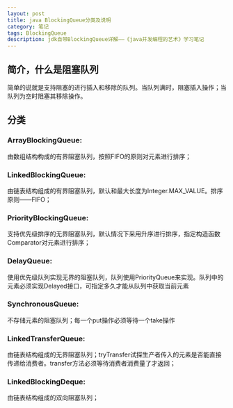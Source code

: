 ```yaml
---
layout: post
title: java BlockingQueue分类及说明
category: 笔记
tags: BlockingQueue
description: jdk自带BlockingQueue详解——《java并发编程的艺术》学习笔记
---
```

## 简介，什么是阻塞队列
简单的说就是支持阻塞的进行插入和移除的队列。当队列满时，阻塞插入操作；当队列为空时阻塞其移除操作。

## 分类    

### ArrayBlockingQueue:     
由数组结构构成的有界阻塞队列，按照FIFO的原则对元素进行排序；

### LinkedBlockingQueue:     
由链表结构组成的有界阻塞队列，默认和最大长度为Integer.MAX_VALUE。排序原则——FIFO；

### PriorityBlockingQueue:   
支持优先级排序的无界阻塞队列，默认情况下采用升序进行排序，指定构造函数Comparator对元素进行排序；

### DelayQueue:              
使用优先级队列实现无界的阻塞队列，队列使用PriorityQueue来实现。队列中的元素必须实现Delayed接口，可指定多久才能从队列中获取当前元素

### SynchronousQueue:        
不存储元素的阻塞队列；每一个put操作必须等待一个take操作

### LinkedTransferQueue:     
由链表结构组成的无界阻塞队列；tryTransfer试探生产者传入的元素是否能直接传递给消费者。transfer方法必须等待消费者消费量了才返回；

### LinkedBlockingDeque:     
由链表结构组成的双向阻塞队列；

        

